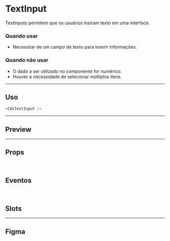 # TextInput

TextInputs permitem que os usuários insiram texto em uma interface.

### Quando usar

- Necessitar de um campo de texto para inserir informações.

### Quando não usar

- O dado a ser utilizado no componente for numérico.
- Houver a necessidade de selecionar múltiplos itens.

---

## Uso

```js
<CdsTextInput />
```

---

## Preview

<PreviewBuilder
	:args
	:component="CdsTextInput"
	:events="cdsTextInputEvents"
/>

---

## Props

<APITable
	name="TextInput"
	section="props"
/>
<br />

## Eventos

<APITable
	name="TextInput"
	section="events"
/>
<br />

## Slots

<APITable
	name="TextInput"
	section="slots"
/>

---

## Figma

<FigmaFrame
	src="https://embed.figma.com/design/J5fTswomlHu7RXk1gwbUq6/Cuida?node-id=2040-370&embed-host=share"
/>

<script setup>
import { ref } from 'vue';
const args = ref({});
import CdsTextInput from '@/components/TextInput.vue';

const cdsTextInputEvents = [
	'update:modelValue',
	'click',
	'change',
	'focus',
	'blur',
	'keydown'
];
</script>
